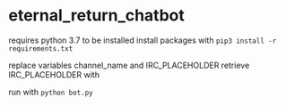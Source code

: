 # eternal_return_chatbot
requires python 3.7 to be installed
install packages with `pip3 install -r requirements.txt`

replace variables channel_name and IRC_PLACEHOLDER
retrieve IRC_PLACEHOLDER with

run with `python bot.py` 
